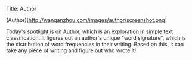 Title: Author

(Author)[http://wanganzhou.com/images/author/screenshot.png]

Today's spotlight is on Author, which is an exploration in simple text classification. It figures out an author's unique "word signature", which is the distribution of word frequencies in their writing. Based on this, it can take any piece of writing and figure out who wrote it!